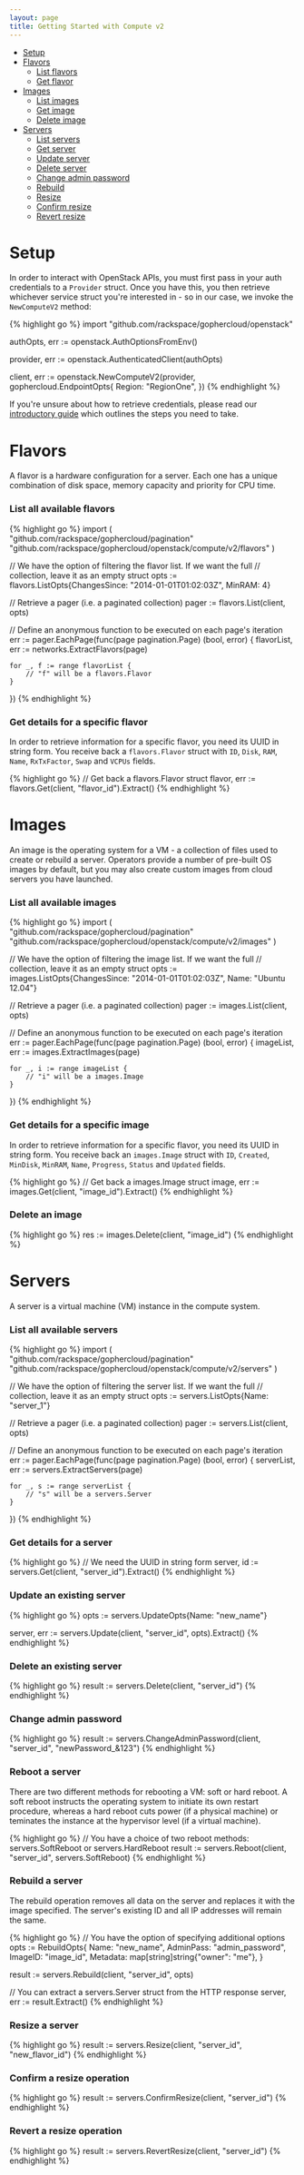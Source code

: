 ```yaml
---
layout: page
title: Getting Started with Compute v2
---
```


* [Setup](#setup)
* [Flavors](#flavors)
  * [List flavors](#list-flavors)
  * [Get flavor](#get-flavor)
* [Images](#images)
  * [List images](#list-images)
  * [Get image](#get-image)
  * [Delete image](#delete-image)
* [Servers](#servers)
  * [List servers](#list-servers)
  * [Get server](#get-server)
  * [Update server](#update-server)
  * [Delete server](#delete-server)
  * [Change admin password](#change-password)
  * [Rebuild](#rebuild)
  * [Resize](#resize)
  * [Confirm resize](#confirm)
  * [Revert resize](#revert)

# <a name="setup"></a>Setup

In order to interact with OpenStack APIs, you must first pass in your auth
credentials to a `Provider` struct. Once you have this, you then retrieve
whichever service struct you're interested in - so in our case, we invoke the
`NewComputeV2` method:

{% highlight go %}
import "github.com/rackspace/gophercloud/openstack"

authOpts, err := openstack.AuthOptionsFromEnv()

provider, err := openstack.AuthenticatedClient(authOpts)

client, err := openstack.NewComputeV2(provider, gophercloud.EndpointOpts{
	Region: "RegionOne",
})
{% endhighlight %}

If you're unsure about how to retrieve credentials, please read our [introductory
guide](/docs) which outlines the steps you need to take.

# <a name="flavors"></a>Flavors

A flavor is a hardware configuration for a server. Each one has a unique
combination of disk space, memory capacity and priority for CPU time.

### <a name="list-flavors"></a>List all available flavors

{% highlight go %}
import (
	"github.com/rackspace/gophercloud/pagination"
	"github.com/rackspace/gophercloud/openstack/compute/v2/flavors"
)

// We have the option of filtering the flavor list. If we want the full
// collection, leave it as an empty struct
opts := flavors.ListOpts{ChangesSince: "2014-01-01T01:02:03Z", MinRAM: 4}

// Retrieve a pager (i.e. a paginated collection)
pager := flavors.List(client, opts)

// Define an anonymous function to be executed on each page's iteration
err := pager.EachPage(func(page pagination.Page) (bool, error) {
	flavorList, err := networks.ExtractFlavors(page)

	for _, f := range flavorList {
		// "f" will be a flavors.Flavor
	}
})
{% endhighlight %}

### <a name="get-flavor"></a>Get details for a specific flavor

In order to retrieve information for a specific flavor, you need its UUID in
string form. You receive back a `flavors.Flavor` struct with `ID`, `Disk`, `RAM`,
`Name`, `RxTxFactor`, `Swap` and `VCPUs` fields.

{% highlight go %}
// Get back a flavors.Flavor struct
flavor, err := flavors.Get(client, "flavor_id").Extract()
{% endhighlight %}

# <a name="images"></a>Images

An image is the operating system for a VM - a collection of files used to
create or rebuild a server. Operators provide a number of pre-built OS images
by default, but you may also create custom images from cloud servers you have
launched.

### <a name="list-images"></a>List all available images

{% highlight go %}
import (
	"github.com/rackspace/gophercloud/pagination"
	"github.com/rackspace/gophercloud/openstack/compute/v2/images"
)

// We have the option of filtering the image list. If we want the full
// collection, leave it as an empty struct
opts := images.ListOpts{ChangesSince: "2014-01-01T01:02:03Z", Name: "Ubuntu 12.04"}

// Retrieve a pager (i.e. a paginated collection)
pager := images.List(client, opts)

// Define an anonymous function to be executed on each page's iteration
err := pager.EachPage(func(page pagination.Page) (bool, error) {
	imageList, err := images.ExtractImages(page)

	for _, i := range imageList {
		// "i" will be a images.Image
	}
})
{% endhighlight %}

### <a name="get-image"></a>Get details for a specific image

In order to retrieve information for a specific flavor, you need its UUID in
string form. You receive back an `images.Image` struct with `ID`, `Created`, `MinDisk`,
`MinRAM`, `Name`, `Progress`, `Status` and `Updated` fields.

{% highlight go %}
// Get back a images.Image struct
image, err := images.Get(client, "image_id").Extract()
{% endhighlight %}

### <a name="delete-image"></a>Delete an image

{% highlight go %}
res := images.Delete(client, "image_id")
{% endhighlight %}

# <a name="servers"></a>Servers

A server is a virtual machine (VM) instance in the compute system.

### <a name="list-servers"></a>List all available servers

{% highlight go %}
import (
	"github.com/rackspace/gophercloud/pagination"
	"github.com/rackspace/gophercloud/openstack/compute/v2/servers"
)

// We have the option of filtering the server list. If we want the full
// collection, leave it as an empty struct
opts := servers.ListOpts{Name: "server_1"}

// Retrieve a pager (i.e. a paginated collection)
pager := servers.List(client, opts)

// Define an anonymous function to be executed on each page's iteration
err := pager.EachPage(func(page pagination.Page) (bool, error) {
	serverList, err := servers.ExtractServers(page)

	for _, s := range serverList {
		// "s" will be a servers.Server
	}
})
{% endhighlight %}

### <a name="get-server"></a>Get details for a server

{% highlight go %}
// We need the UUID in string form
server, id := servers.Get(client, "server_id").Extract()
{% endhighlight %}

### <a name="update-server"></a>Update an existing server

{% highlight go %}
opts := servers.UpdateOpts{Name: "new_name"}

server, err := servers.Update(client, "server_id", opts).Extract()
{% endhighlight %}

### <a name="delete-server"></a>Delete an existing server

{% highlight go %}
result := servers.Delete(client, "server_id")
{% endhighlight %}

### <a name="change-password"></a>Change admin password

{% highlight go %}
result := servers.ChangeAdminPassword(client, "server_id", "newPassword_&123")
{% endhighlight %}

### <a name="reboot"></a>Reboot a server

There are two different methods for rebooting a VM: soft or hard reboot. A
soft reboot instructs the operating system to initiate its own restart procedure,
whereas a hard reboot cuts power (if a physical machine) or teminates the
instance at the hypervisor level (if a virtual machine).

{% highlight go %}
// You have a choice of two reboot methods: servers.SoftReboot or servers.HardReboot
result := servers.Reboot(client, "server_id", servers.SoftReboot)
{% endhighlight %}

### <a name="rebuild"></a>Rebuild a server

The rebuild operation removes all data on the server and replaces it with the
image specified. The server's existing ID and all IP addresses will remain the
same.

{% highlight go %}
// You have the option of specifying additional options
opts := RebuildOpts{
	Name:      "new_name",
	AdminPass: "admin_password",
	ImageID:   "image_id",
	Metadata:  map[string]string{"owner": "me"},
}

result := servers.Rebuild(client, "server_id", opts)

// You can extract a servers.Server struct from the HTTP response
server, err := result.Extract()
{% endhighlight %}

### <a name="resize"></a>Resize a server

{% highlight go %}
result := servers.Resize(client, "server_id", "new_flavor_id")
{% endhighlight %}

### <a name="confirm"></a>Confirm a resize operation

{% highlight go %}
result := servers.ConfirmResize(client, "server_id")
{% endhighlight %}

### <a name="revert"></a>Revert a resize operation

{% highlight go %}
result := servers.RevertResize(client, "server_id")
{% endhighlight %}
